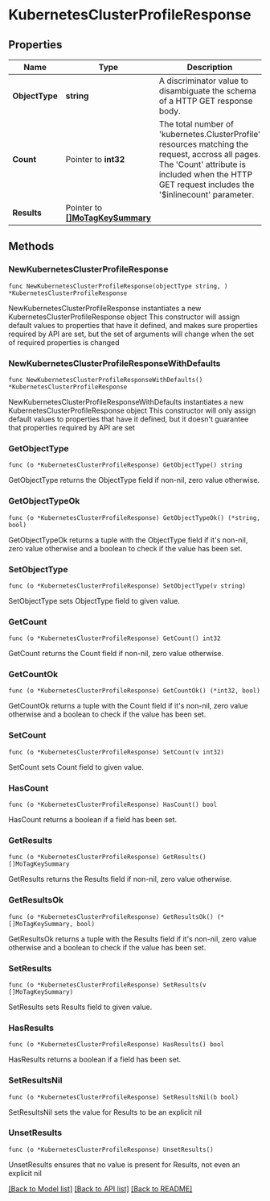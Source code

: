 # KubernetesClusterProfileResponse

## Properties

Name | Type | Description | Notes
------------ | ------------- | ------------- | -------------
**ObjectType** | **string** | A discriminator value to disambiguate the schema of a HTTP GET response body. | 
**Count** | Pointer to **int32** | The total number of &#39;kubernetes.ClusterProfile&#39; resources matching the request, accross all pages. The &#39;Count&#39; attribute is included when the HTTP GET request includes the &#39;$inlinecount&#39; parameter. | [optional] 
**Results** | Pointer to [**[]MoTagKeySummary**](MoTagKeySummary.md) |  | [optional] 

## Methods

### NewKubernetesClusterProfileResponse

`func NewKubernetesClusterProfileResponse(objectType string, ) *KubernetesClusterProfileResponse`

NewKubernetesClusterProfileResponse instantiates a new KubernetesClusterProfileResponse object
This constructor will assign default values to properties that have it defined,
and makes sure properties required by API are set, but the set of arguments
will change when the set of required properties is changed

### NewKubernetesClusterProfileResponseWithDefaults

`func NewKubernetesClusterProfileResponseWithDefaults() *KubernetesClusterProfileResponse`

NewKubernetesClusterProfileResponseWithDefaults instantiates a new KubernetesClusterProfileResponse object
This constructor will only assign default values to properties that have it defined,
but it doesn't guarantee that properties required by API are set

### GetObjectType

`func (o *KubernetesClusterProfileResponse) GetObjectType() string`

GetObjectType returns the ObjectType field if non-nil, zero value otherwise.

### GetObjectTypeOk

`func (o *KubernetesClusterProfileResponse) GetObjectTypeOk() (*string, bool)`

GetObjectTypeOk returns a tuple with the ObjectType field if it's non-nil, zero value otherwise
and a boolean to check if the value has been set.

### SetObjectType

`func (o *KubernetesClusterProfileResponse) SetObjectType(v string)`

SetObjectType sets ObjectType field to given value.


### GetCount

`func (o *KubernetesClusterProfileResponse) GetCount() int32`

GetCount returns the Count field if non-nil, zero value otherwise.

### GetCountOk

`func (o *KubernetesClusterProfileResponse) GetCountOk() (*int32, bool)`

GetCountOk returns a tuple with the Count field if it's non-nil, zero value otherwise
and a boolean to check if the value has been set.

### SetCount

`func (o *KubernetesClusterProfileResponse) SetCount(v int32)`

SetCount sets Count field to given value.

### HasCount

`func (o *KubernetesClusterProfileResponse) HasCount() bool`

HasCount returns a boolean if a field has been set.

### GetResults

`func (o *KubernetesClusterProfileResponse) GetResults() []MoTagKeySummary`

GetResults returns the Results field if non-nil, zero value otherwise.

### GetResultsOk

`func (o *KubernetesClusterProfileResponse) GetResultsOk() (*[]MoTagKeySummary, bool)`

GetResultsOk returns a tuple with the Results field if it's non-nil, zero value otherwise
and a boolean to check if the value has been set.

### SetResults

`func (o *KubernetesClusterProfileResponse) SetResults(v []MoTagKeySummary)`

SetResults sets Results field to given value.

### HasResults

`func (o *KubernetesClusterProfileResponse) HasResults() bool`

HasResults returns a boolean if a field has been set.

### SetResultsNil

`func (o *KubernetesClusterProfileResponse) SetResultsNil(b bool)`

 SetResultsNil sets the value for Results to be an explicit nil

### UnsetResults
`func (o *KubernetesClusterProfileResponse) UnsetResults()`

UnsetResults ensures that no value is present for Results, not even an explicit nil

[[Back to Model list]](../README.md#documentation-for-models) [[Back to API list]](../README.md#documentation-for-api-endpoints) [[Back to README]](../README.md)


